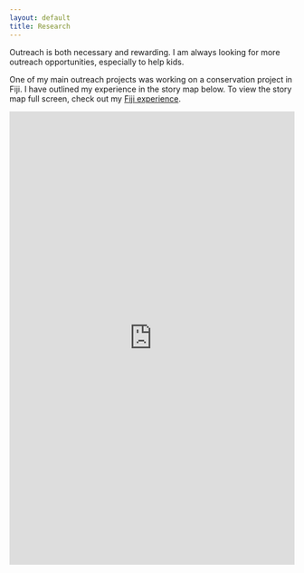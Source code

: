 ```yaml
---
layout: default
title: Research
---
```


Outreach is both necessary and rewarding. I am always looking for more outreach opportunities, especially to help kids.

One of my main outreach projects was working on a conservation project in Fiji. I have outlined my experience in the story map below. To view the story map full screen, check out my [Fiji experience](http://uidaho.maps.arcgis.com/apps/MapJournal/index.html?appid=6671935be60a4af687535c8971a653ae).

<iframe width="100%" height="800px" src="http://uidaho.maps.arcgis.com/apps/MapJournal/index.html?appid=6671935be60a4af687535c8971a653ae" frameborder="0" scrolling="no"></iframe>


